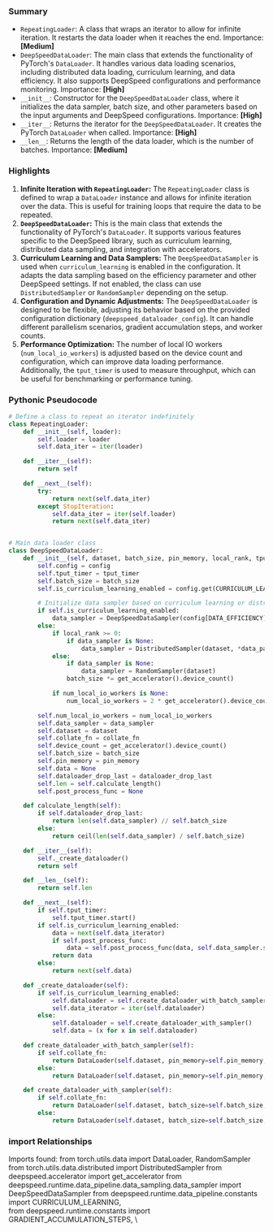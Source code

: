 

### Summary



* `RepeatingLoader`: A class that wraps an iterator to allow for infinite iteration. It restarts the data loader when it reaches the end. Importance: **[Medium]**
* `DeepSpeedDataLoader`: The main class that extends the functionality of PyTorch's `DataLoader`. It handles various data loading scenarios, including distributed data loading, curriculum learning, and data efficiency. It also supports DeepSpeed configurations and performance monitoring. Importance: **[High]**
* `__init__`: Constructor for the `DeepSpeedDataLoader` class, where it initializes the data sampler, batch size, and other parameters based on the input arguments and DeepSpeed configurations. Importance: **[High]**
* `__iter__`: Returns the iterator for the `DeepSpeedDataLoader`. It creates the PyTorch `DataLoader` when called. Importance: **[High]**
* `__len__`: Returns the length of the data loader, which is the number of batches. Importance: **[Medium]**

### Highlights



1. **Infinite Iteration with `RepeatingLoader`:** The `RepeatingLoader` class is defined to wrap a `DataLoader` instance and allows for infinite iteration over the data. This is useful for training loops that require the data to be repeated.
2. **`DeepSpeedDataLoader`:** This is the main class that extends the functionality of PyTorch's `DataLoader`. It supports various features specific to the DeepSpeed library, such as curriculum learning, distributed data sampling, and integration with accelerators.
3. **Curriculum Learning and Data Samplers:** The `DeepSpeedDataSampler` is used when `curriculum_learning` is enabled in the configuration. It adapts the data sampling based on the efficiency parameter and other DeepSpeed settings. If not enabled, the class can use `DistributedSampler` or `RandomSampler` depending on the setup.
4. **Configuration and Dynamic Adjustments:** The `DeepSpeedDataLoader` is designed to be flexible, adjusting its behavior based on the provided configuration dictionary (`deepspeed_dataloader_config`). It can handle different parallelism scenarios, gradient accumulation steps, and worker counts.
5. **Performance Optimization:** The number of local IO workers (`num_local_io_workers`) is adjusted based on the device count and configuration, which can improve data loading performance. Additionally, the `tput_timer` is used to measure throughput, which can be useful for benchmarking or performance tuning.

### Pythonic Pseudocode

```python
# Define a class to repeat an iterator indefinitely
class RepeatingLoader:
    def __init__(self, loader):
        self.loader = loader
        self.data_iter = iter(loader)

    def __iter__(self):
        return self

    def __next__(self):
        try:
            return next(self.data_iter)
        except StopIteration:
            self.data_iter = iter(self.loader)
            return next(self.data_iter)


# Main data loader class
class DeepSpeedDataLoader:
    def __init__(self, dataset, batch_size, pin_memory, local_rank, tput_timer, config, collate_fn=None, num_local_io_workers=None, data_sampler=None, data_parallel_info=None, dataloader_drop_last=False):
        self.config = config
        self.tput_timer = tput_timer
        self.batch_size = batch_size
        self.is_curriculum_learning_enabled = config.get(CURRICULUM_LEARNING, False)

        # Initialize data sampler based on curriculum learning or distributed setup
        if self.is_curriculum_learning_enabled:
            data_sampler = DeepSpeedDataSampler(config[DATA_EFFICIENCY], len(dataset), batch_size, *data_parallel_info, drop_last=dataloader_drop_last)
        else:
            if local_rank >= 0:
                if data_sampler is None:
                    data_sampler = DistributedSampler(dataset, *data_parallel_info)
            else:
                if data_sampler is None:
                    data_sampler = RandomSampler(dataset)
                batch_size *= get_accelerator().device_count()

            if num_local_io_workers is None:
                num_local_io_workers = 2 * get_accelerator().device_count()

        self.num_local_io_workers = num_local_io_workers
        self.data_sampler = data_sampler
        self.dataset = dataset
        self.collate_fn = collate_fn
        self.device_count = get_accelerator().device_count()
        self.batch_size = batch_size
        self.pin_memory = pin_memory
        self.data = None
        self.dataloader_drop_last = dataloader_drop_last
        self.len = self.calculate_length()
        self.post_process_func = None

    def calculate_length(self):
        if self.dataloader_drop_last:
            return len(self.data_sampler) // self.batch_size
        else:
            return ceil(len(self.data_sampler) / self.batch_size)

    def __iter__(self):
        self._create_dataloader()
        return self

    def __len__(self):
        return self.len

    def __next__(self):
        if self.tput_timer:
            self.tput_timer.start()
        if self.is_curriculum_learning_enabled:
            data = next(self.data_iterator)
            if self.post_process_func:
                data = self.post_process_func(data, self.data_sampler.state_dict())
            return data
        else:
            return next(self.data)

    def _create_dataloader(self):
        if self.is_curriculum_learning_enabled:
            self.dataloader = self.create_dataloader_with_batch_sampler()
            self.data_iterator = iter(self.dataloader)
        else:
            self.dataloader = self.create_dataloader_with_sampler()
            self.data = (x for x in self.dataloader)

    def create_dataloader_with_batch_sampler(self):
        if self.collate_fn:
            return DataLoader(self.dataset, pin_memory=self.pin_memory, batch_sampler=self.data_sampler, collate_fn=self.collate_fn, num_workers=self.num_local_io_workers)
        else:
            return DataLoader(self.dataset, pin_memory=self.pin_memory, batch_sampler=self.data_sampler, num_workers=self.num_local_io_workers)

    def create_dataloader_with_sampler(self):
        if self.collate_fn:
            return DataLoader(self.dataset, batch_size=self.batch_size, pin_memory=self.pin_memory, sampler=self.data_sampler, collate_fn=self.collate_fn, num_workers=self.num_local_io_workers, drop_last=self.dataloader_drop_last)
        else:
            return DataLoader(self.dataset, batch_size=self.batch_size, pin_memory=self.pin_memory, sampler=self.data_sampler, num_workers=self.num_local_io_workers, drop_last=self.dataloader_drop_last)
```


### import Relationships

Imports found:
from torch.utils.data import DataLoader, RandomSampler
from torch.utils.data.distributed import DistributedSampler
from deepspeed.accelerator import get_accelerator
from deepspeed.runtime.data_pipeline.data_sampling.data_sampler import DeepSpeedDataSampler
from deepspeed.runtime.data_pipeline.constants import CURRICULUM_LEARNING, \
from deepspeed.runtime.constants import GRADIENT_ACCUMULATION_STEPS, \